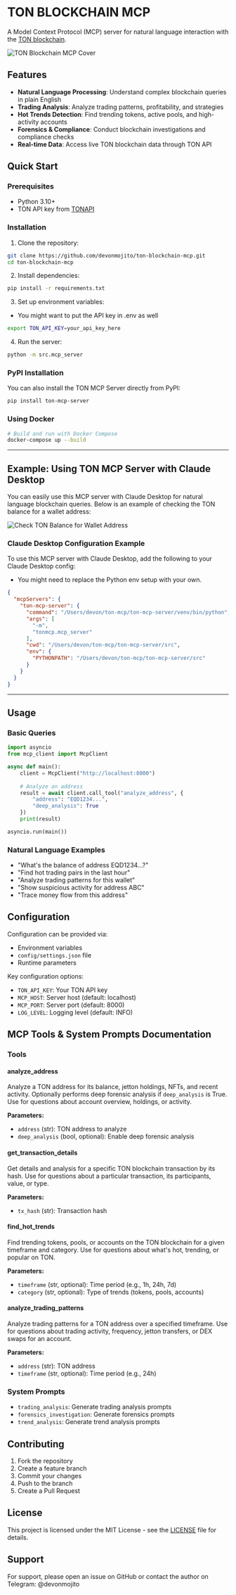 # TON BLOCKCHAIN MCP 

A Model Context Protocol (MCP) server for natural language interaction with the [TON blockchain](http://ton.org/).

![TON Blockchain MCP Cover](docs/cover_image.png)

## Features

- **Natural Language Processing**: Understand complex blockchain queries in plain English
- **Trading Analysis**: Analyze trading patterns, profitability, and strategies
- **Hot Trends Detection**: Find trending tokens, active pools, and high-activity accounts
- **Forensics & Compliance**: Conduct blockchain investigations and compliance checks
- **Real-time Data**: Access live TON blockchain data through TON API

## Quick Start

### Prerequisites

- Python 3.10+
- TON API key from [TONAPI](https://tonconsole.com/tonapi)

### Installation

1. Clone the repository:
```bash
git clone https://github.com/devonmojito/ton-blockchain-mcp.git
cd ton-blockchain-mcp
```

2. Install dependencies:
```bash
pip install -r requirements.txt
```

3. Set up environment variables:
* You might want to put the API key in .env as well
```bash
export TON_API_KEY=your_api_key_here
```

4. Run the server:
```bash
python -m src.mcp_server
```

### PyPI Installation

You can also install the TON MCP Server directly from PyPI:

```bash
pip install ton-mcp-server
```

### Using Docker

```bash
# Build and run with Docker Compose
docker-compose up --build
```

---

## Example: Using TON MCP Server with Claude Desktop

You can easily use this MCP server with Claude Desktop for natural language blockchain queries. Below is an example of checking the TON balance for a wallet address:

![Check TON Balance for Wallet Address](docs/example_claude_for_desktop.png)

### Claude Desktop Configuration Example

To use this MCP server with Claude Desktop, add the following to your Claude Desktop config:
* You might need to replace the Python env setup with your own.

```json
{
  "mcpServers": {
    "ton-mcp-server": {
      "command": "/Users/devon/ton-mcp/ton-mcp-server/venv/bin/python",
      "args": [
        "-m",
        "tonmcp.mcp_server"
      ],
      "cwd": "/Users/devon/ton-mcp/ton-mcp-server/src",
      "env": {
        "PYTHONPATH": "/Users/devon/ton-mcp/ton-mcp-server/src"
      }
    }
  }
}
```

---

## Usage

### Basic Queries

```python
import asyncio
from mcp_client import McpClient

async def main():
    client = McpClient("http://localhost:8000")
    
    # Analyze an address
    result = await client.call_tool("analyze_address", {
        "address": "EQD1234...",
        "deep_analysis": True
    })
    print(result)

asyncio.run(main())
```

### Natural Language Examples

- "What's the balance of address EQD1234...?"
- "Find hot trading pairs in the last hour"
- "Analyze trading patterns for this wallet"
- "Show suspicious activity for address ABC"
- "Trace money flow from this address"

## Configuration

Configuration can be provided via:
- Environment variables
- `config/settings.json` file
- Runtime parameters

Key configuration options:
- `TON_API_KEY`: Your TON API key
- `MCP_HOST`: Server host (default: localhost)
- `MCP_PORT`: Server port (default: 8000)
- `LOG_LEVEL`: Logging level (default: INFO)

## MCP Tools & System Prompts Documentation

### Tools

#### analyze_address
Analyze a TON address for its balance, jetton holdings, NFTs, and recent activity. Optionally performs deep forensic analysis if `deep_analysis` is True. Use for questions about account overview, holdings, or activity.

**Parameters:**
- `address` (str): TON address to analyze
- `deep_analysis` (bool, optional): Enable deep forensic analysis

#### get_transaction_details
Get details and analysis for a specific TON blockchain transaction by its hash. Use for questions about a particular transaction, its participants, value, or type.

**Parameters:**
- `tx_hash` (str): Transaction hash

#### find_hot_trends
Find trending tokens, pools, or accounts on the TON blockchain for a given timeframe and category. Use for questions about what's hot, trending, or popular on TON.

**Parameters:**
- `timeframe` (str, optional): Time period (e.g., 1h, 24h, 7d)
- `category` (str, optional): Type of trends (tokens, pools, accounts)

#### analyze_trading_patterns
Analyze trading patterns for a TON address over a specified timeframe. Use for questions about trading activity, frequency, jetton transfers, or DEX swaps for an account.

**Parameters:**
- `address` (str): TON address
- `timeframe` (str, optional): Time period (e.g., 24h)

### System Prompts

- `trading_analysis`: Generate trading analysis prompts
- `forensics_investigation`: Generate forensics prompts
- `trend_analysis`: Generate trend analysis prompts

## Contributing

1. Fork the repository
2. Create a feature branch
3. Commit your changes
4. Push to the branch
5. Create a Pull Request

## License

This project is licensed under the MIT License - see the [LICENSE](LICENSE) file for details.

## Support

For support, please open an issue on GitHub or contact the author on Telegram: @devonmojito